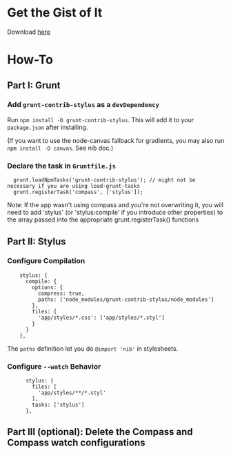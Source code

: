 # Get the Gist of It
Download [here](https://gist.github.com/ffcbf037e6e856e1010d)

# How-To

## Part I: Grunt

### Add `grunt-contrib-stylus` as a `devDependency`

Run `npm install -D grunt-contrib-stylus`. This will add it to your `package.json` after installing. 

(If you want to use the node-canvas fallback for gradients, you may also run `npm install -D canvas`. See nib doc.)


### Declare the task in `Gruntfile.js`

```
  grunt.loadNpmTasks('grunt-contrib-stylus'); // might not be necessary if you are using load-grunt-tasks
  grunt.registerTask('compass', ['stylus']);
```

Note: If the app wasn't using compass and you're not overwriting it, you will need to add 'stylus' (or 'stylus:compile' if you introduce other properties) to the array passed into the appropriate grunt.registerTask() functions

## Part II: Stylus

### Configure Compilation 

```
    stylus: {
      compile: {
        options: {
          compress: true,
          paths: ['node_modules/grunt-contrib-stylus/node_modules']
        },
        files: {
          'app/styles/*.css': ['app/styles/*.styl']
        }
      }
    },
```

The `paths` definition let you do `@import 'nib'` in stylesheets.



### Configure `--watch` Behavior
```
      stylus: {
        files: [
          'app/styles/**/*.styl'
        ],
        tasks: ['stylus']
      },
```

## Part III (optional): Delete the Compass and Compass watch configurations